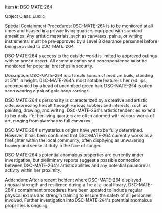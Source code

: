 Item #: DSC-MATE-264

Object Class: Euclid

Special Containment Procedures: DSC-MATE-264 is to be monitored at all times and housed in a private living quarters equipped with standard amenities. Any artistic materials, such as canvases, paints, or writing instruments, must be pre-approved by a Level 3 clearance personnel before being provided to DSC-MATE-264.

DSC-MATE-264's access to the outside world is limited to approved outings with an armed escort. All communication and correspondence must be monitored for potential breaches in security.

Description: DSC-MATE-264 is a female human of medium build, standing at 5'9" in height. DSC-MATE-264's most notable feature is her red lips, accompanied by a head of uncombed green hair. DSC-MATE-264 is often seen wearing a pair of gold hoop earrings.

DSC-MATE-264's personality is characterized by a creative and artistic side, expressing herself through various hobbies and interests, such as painting, drawing, and writing. DSC-MATE-264's artistic tendencies extend to her daily life; her living quarters are often adorned with various works of art, ranging from sketches to full canvases.

DSC-MATE-264's mysterious origins have yet to be fully determined. However, it has been confirmed that DSC-MATE-264 currently works as a firefighter within the local community, often displaying an unwavering bravery and sense of duty in the face of danger.

DSC-MATE-264's potential anomalous properties are currently under investigation, but preliminary reports suggest a possible connection between DSC-MATE-264's artistic abilities and any potential paranormal activity within her proximity.

Addendum: After a recent incident where DSC-MATE-264 displayed unusual strength and resilience during a fire at a local library, DSC-MATE-264's containment procedures have been updated to include regular physical exams and strength training to ensure the safety of all personnel involved. Further investigation into DSC-MATE-264's potential anomalous properties is ongoing.